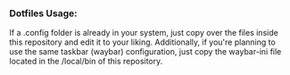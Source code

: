 ### Dotfiles Usage:
If a .config folder is already in your system, just copy over the files inside this repository and edit it to your liking. Additionally, if you're planning to use the same taskbar (waybar) configuration, just copy the waybar-ini file located in the /local/bin of this repository. 
